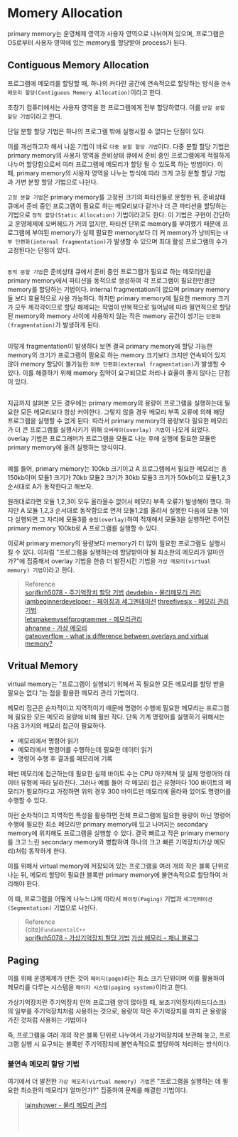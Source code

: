 # Momery Allocation
primary memory는 운영체제 영역과 사용자 영역으로 나뉘어져 있으며, 프로그램은 OS로부터 사용자 영역에 있는 memory를 할당받아 process가 된다.

## Contiguous Memory Allocation
프로그램에 메모리를 할당할 때, 하나의 커다란 공간에 연속적으로 할당하는 방식을 `연속 메모리 할당(Contiguous Memory Allocation)`이라고 한다.

초창기 컴퓨터에서는 사용자 영역을 한 프로그램에게 전부 할당하였다. 이를 `단일 분할 할당 기법`이라고 한다.

단일 분할 할당 기법은 하나의 프로그램 밖에 실행시킬 수 없다는 단점이 있다.

이를 개선하고자 해서 나온 기법이 바로 `다중 분할 할당 기법`이다. 다중 분할 할당 기법은 primary memory의 사용자 영역을 준비상태 큐에서 준비 중인 프로그램에게 적절하게 나누어 할당함으로써 여러 프로그램에 메모리가 할당 될 수 있도록 하는 방법이다. 이 때, primary memory의 사용자 영역을 나누는 방식에 따라 크게 고정 분할 할당 기법과 가변 분할 할당 기법으로 나뉜다.

`고정 분할 기법`은 primary memory를 고정된 크기의 파티션들로 분할한 뒤, 준비상태 큐에서 준비 중인 프로그램이 필요로 하는 메모리보다 같거나 더 큰 파티션을 할당하는 기법으로 `정적 할당(Static Allocation)` 기법이라고도 한다. 이 기법은 구현이 간단하고 운영체제에 오버헤드가 거의 없지만, 파티션 단위로 memory를 부여했기 때문에 프로그램에 부여된 memory가 실제 필요한 memory보다 더 커 memory가 낭비되는 `내부 단편화(internal fragmentation)`가 발생할 수 있으며 최대 활성 프로그램의 수가 고정된다는 단점이 있다.

```{figure} _image/0002.png
```

`동적 분할 기법`은 준비상태 큐에서 준비 중인 프로그램가 필요로 하는 메모리만큼 primary memory에서 파티션을 동적으로 생성하여 각 프로그램이 필요한만큼만 memory를 할당하는 기법이다. internal fragmentation이 없으며 primary memory들 보다 효율적으로 사용 가능하다. 하지만 primary memory에 필요한 memory 크기가 모두 제각각이므로 할당 해제되는 작업이 반복적으로 일어남에 따라 필연적으로 할당된 memory와 memory 사이에 사용하지 않는 작은 memory 공간이 생기는 `단편화(fragmentation)`가 발생하게 된다.

```{figure} _image/0003.png
```

이렇게 fragmentation이 발생하다 보면 결국 primary memory에 할당 가능한 memory의 크기가 프로그램이 필요로 하는 memory 크기보다 크지만 연속되어 있지 않아 memory 할당이 불가능한 `외부 단편화(external fragmentation)`가 발생할 수 있다. 이를 해결하기 위해 memory 집약이 요구되므로 처리나 효율이 좋지 않다는 단점이 있다.

```{figure} _image/0004.png
```

지금까지 살펴본 모든 경우에는 primary memory의 용량이 프로그램을 실행하는데 필요한 모든 메모리보다 항상 커야한다. 그렇지 않을 경우 메모리 부족 오류에 의해 해당 프로그램을 실행할 수 없게 된다. 따라서 primary memory의 용량보다 필요한 메모리가 더 큰 프로그램를 실행시키기 위해 `오버레이(overlay) 기법`이 나오게 되었다. overlay 기법은 프로그래머가 프로그램을 모듈로 나눈 후에 실행에 필요한 모듈만 primary memory에 올려 실행하는 방식이다. 

```{figure} _image/0001.png
```

예를 들어, primary memory는 100kb 크기이고 A 프로그램에서 필요한 메모리는 총 150kb이며 모듈1 크기가 70kb 모듈2 크기가 30kb 모듈3 크기가 50kb이고 모듈1,2,3 순서대로 A가 동작한다고 해보자. 

원래대로라면 모듈 1,2,3이 모두 올라올수 없어서 메모리 부족 오류가 발생해야 했다. 하지만 A 모듈 1,2,3 순서대로 동작함으로 먼저 모듈1,2를 올려서 실행한 다음에 모듈 1이 다 실행되면 그 자리에 모듈3를 `중첩(overlay)`하여 적재해서 모듈3을 실행하면 주어진 primary memory 100kb로 A 프로그램를 실행할 수 있다.

이로써 primary memory의 용량보다 memory가 더 많이 필요한 프로그램도 실행시킬 수 있다. 이처럼 "프로그램을 실행하는데 할당받아야 될 최소한의 메모리가 얼마인가?"에 집중해서 overlay 기법을 한층 더 발전시킨 기법을 `가상 메모리(virtual memory) 기법`이라고 한다.

> Reference  
> [sorjfkrh5078 - 주기억장치 할당 기법](https://sorjfkrh5078.tistory.com/49) 
> [devdebin - 물리메모리 관리](https://devdebin.tistory.com/m/35)  
> [iambeginnerdeveloper - 페이징과 세그멘테이션](https://iambeginnerdeveloper.tistory.com/158)
> [threefivesix - 메모리 관리 기법](https://threefivesix.tistory.com/23)  
> [letsmakemyselfprogrammer - 메모리관리](https://letsmakemyselfprogrammer.tistory.com/116)  
> [ahnanne - 가상 메모리](https://ahnanne.tistory.com/15)   
> [gateoverflow - what is difference between overlays and virtual memory?](https://gateoverflow.in/48306/what-difference-between-overlays-virtual-memory-transparent)  

## Vritual Memory
virtual memory는 "프로그램이 실행되기 위해서 꼭 필요한 모든 메모리를 할당 받을 필요는 없다."는 점을 활용한 메모리 관리 기법이다.

메모리 접근은 순차적이고 지역적이기 때문에 명령어 수행에 필요한 메모리는 프로그램에 필요한 모든 메모리 용량에 비해 훨씬 작다. 단독 기계 명령어를 실행하기 위해서는 다음 3가지의 메모리 접근이 필요하다.

* 메모리에서 명령어 읽기
* 메모리에서 명령어를 수행하는데 필요한 데이터 읽기
* 명령어 수행 후  결과를 메모리에 기록

매번 메모리에 접근하는데 필요한 실제 바이트 수는 CPU 아키텍쳐 및 실제 명령어와 데이터 유형에 따라 달라진다. 그러나 예를 들어 각 메모리 접근 유형마다 100 바이트의 메모리가 필요하다고 가정하면 위의 경우 300 바이트만 메모리에 올라와 있어도 명령어를 수행할 수 있다.

이런 순차적이고 지역적인 특성을 활용하면 전체 프로그램에 필요한 용량이 아닌 명령어 수행에 필요한 최소 메모리만 primary memory에 있고 나머지는 secondary memory에 위치해도 프로그램을 실행할 수 있다. 결국 빠르고 작은 primary memory를 크고 느린 secondary memory와 병합하여 하나의 크고 빠른 기억장치(가상 메모리)처럼 동작하게 한다.

이를 위해서 virtual memory에 저장되어 있는 프로그램을 여러 개의 작은 블록 단위로 나눈 뒤, 메모리 할당이 필요한 블록만 primary memory에 불연속적으로 할당하여 처리해야 한다. 

이 떄, 프로그램을 어떻게 나누느냐에 따라서 `페이징(Paging)` 기법과 `세그먼테이션(Segmentation)` 기법으로 나뉜다.

> Reference  
> {cite}`FundamentalC++`  
> [sorjfkrh5078 - 가상기억장치 할당 기법](https://sorjfkrh5078.tistory.com/50)
> [가상 메모리 - 채니 블로그](https://mimimimamimimo.tistory.com/29)  

## Paging

이를 위해 운영체제가 만든 것이 `페이지(page)`라는 최소 크기 단위이며 이를 활용하여 메모리를 다루는 시스템을 `페이지 시스템(paging system)`이라고 한다.



가상기억장치란 주기억장치 안의 프로그램 양이 많아질 때, 보조기억장치(하드디스크)의 일부를 주기억장치처럼 사용하는 것으로, 용량이 작은 주기억장치를 마치 큰 용량을 가진 것처럼 사용하는 기법이다

​즉, 프로그램을 여러 개의 작은 블록 단위로 나누어서 가상기억장치에 보관해 놓고, 프로그램 실행 시 요구되는 블록만 주기억장치에 불연속적으로 할당하여 처리하는 방식이다.

### 불연속 메모리 할당 기법


여기에서 더 발전한 `가상 메모리(virtual memory) 기법`은 "프로그램을 실행하는 데 필요한 최소한의 메모리가 얼마인가?" 집중하여 문제를 해결한 기법이다.


> 
> [lainshower - 물리 메모리 관리](https://velog.io/@lainshower_/%EB%AC%BC%EB%A6%AC-%EB%A9%94%EB%AA%A8%EB%A6%AC-%EA%B4%80%EB%A6%AC) 
>  
> [](https://lipcoder.tistory.com/379)  
> [](https://joepasss.tistory.com/10)  
> [](https://velog.io/@lainshower_/%EB%AC%BC%EB%A6%AC-%EB%A9%94%EB%AA%A8%EB%A6%AC-%EA%B4%80%EB%A6%AC)  
